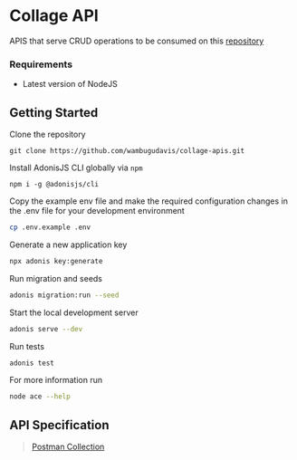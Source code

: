 # Collage API
APIS that serve CRUD operations to be consumed on this [repository](https://github.com/wambugudavis/collage-app)

### Requirements
- Latest version of NodeJS

## Getting Started
Clone the repository
```
git clone https://github.com/wambugudavis/collage-apis.git
```
Install AdonisJS CLI globally via ``npm``
```
npm i -g @adonisjs/cli
```

Copy the example env file and make the required configuration changes in the .env file for your development environment
```bash
cp .env.example .env
```

Generate a new application key
```bash
npx adonis key:generate
```

Run migration and seeds
```bash
adonis migration:run --seed
```

Start the local development server
```bash
adonis serve --dev
```

Run tests
```bash
adonis test
```

  For more information run
```bash
node ace --help
```

## API Specification

> [Postman Collection](https://github.com/wambugudavis/collage-apis/blob/develop/Collage.postman_collection.json)
